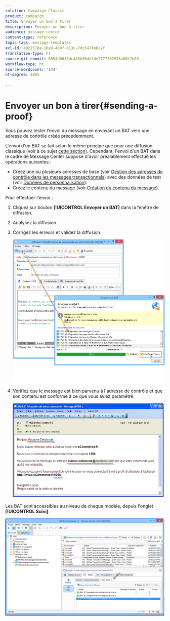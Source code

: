 ```yaml
---
solution: Campaign Classic
product: campaign
title: Envoyer un bon à tirer
description: Envoyer un bon à tirer
audience: message-center
content-type: reference
topic-tags: message-templates
exl-id: 4022578a-1ba0-460f-813c-7dc547febc7f
translation-type: ht
source-git-commit: 6854d06f8dc445b56ddfde7777f02916a60f2b63
workflow-type: ht
source-wordcount: '144'
ht-degree: 100%

---
```


# Envoyer un bon à tirer{#sending-a-proof}

Vous pouvez tester l&#39;envoi du message en envoyant un BAT vers une adresse de contrôle créée précédemment.

L&#39;envoi d&#39;un BAT se fait selon le même principe que pour une diffusion classique (voir à ce sujet [cette section](../../delivery/using/steps-validating-the-delivery.md#sending-a-proof)). Cependant, l&#39;envoi d&#39;un BAT dans le cadre de Message Center suppose d&#39;avoir préalablement effectué les opérations suivantes :

* Créez une ou plusieurs adresses de base (voir [Gestion des adresses de contrôle dans les messages transactionnels](../../message-center/using/managing-seed-addresses-in-transactional-messages.md)) avec des données de test (voir [Données de personnalisation](../../message-center/using/personalization-data.md)).
* Créez le contenu du message (voir [Création du contenu du message](../../message-center/using/creating-message-content.md)).

Pour effectuer l&#39;envoi :

1. Cliquez sur bouton **[!UICONTROL Envoyer un BAT]** dans la fenêtre de diffusion.
1. Analysez la diffusion.
1. Corrigez les erreurs et validez la diffusion.

   ![](assets/messagecenter_send_proof_001.png)

1. Vérifiez que le message est bien parvenu à l&#39;adresse de contrôle et que son contenu est conforme à ce que vous aviez paramétré.

   ![](assets/messagecenter_send_proof_002.png)

Les BAT sont accessibles au niveau de chaque modèle, depuis l&#39;onglet **[!UICONTROL Suivi]**.

![](assets/messagecenter_send_proof_003.png)
